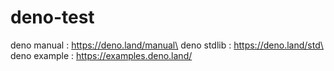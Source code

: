 # deno-test

deno manual : https://deno.land/manual\
deno stdlib : https://deno.land/std\
deno example : https://examples.deno.land/
